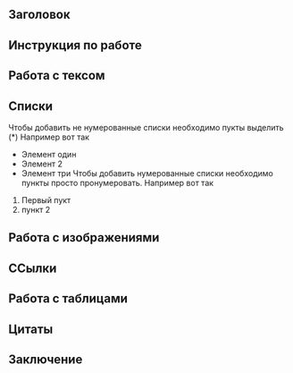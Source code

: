 ## Заголовок

## Инструкция по работе

## Работа с тексом

## Списки
Чтобы добавить не нумерованные списки необходимо пукты выделить (*)
Например вот так
* Элемент один
* Элемент 2
* Элемент три
Чтобы добавить нумерованные списки необходимо пункты просто пронумеровать. Например вот так
1. Первый пукт
2.  пункт 2

## Работа с изображениями

## ССылки

## Работа с таблицами

## Цитаты

## Заключение
